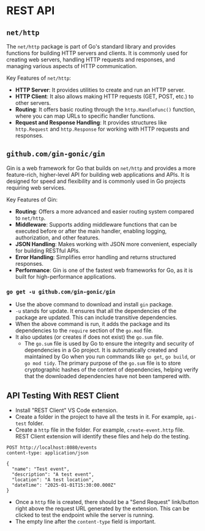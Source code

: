# REST API

## `net/http`

The `net/http` package is part of Go's standard library and provides functions for building HTTP servers and clients. It is commonly used for creating web servers, handling HTTP requests and responses, and managing various aspects of HTTP communication.

Key Features of `net/http`:

* **HTTP Server**: It provides utilities to create and run an HTTP server.
* **HTTP Client**: It also allows making HTTP requests (GET, POST, etc.) to other servers.
* **Routing**: It offers basic routing through the `http.HandleFunc()` function, where you can map URLs to specific handler functions.
* **Request and Response Handling**: It provides structures like `http.Request` and `http.Response` for working with HTTP requests and responses.

## `github.com/gin-gonic/gin`

Gin is a web framework for Go that builds on `net/http` and provides a more feature-rich, higher-level API for building web applications and APIs. It is designed for speed and flexibility and is commonly used in Go projects requiring web services.

Key Features of Gin:

* **Routing**: Offers a more advanced and easier routing system compared to `net/http`.
* **Middleware**: Supports adding middleware functions that can be executed before or after the main handler, enabling logging, authorization, and other features.
* **JSON Handling**: Makes working with JSON more convenient, especially for building RESTful APIs.
* **Error Handling**: Simplifies error handling and returns structured responses.
* **Performance**: Gin is one of the fastest web frameworks for Go, as it is built for high-performance applications.

### `go get -u github.com/gin-gonic/gin`

* Use the above command to download and install `gin` package.
* `-u` stands for update. It ensures that all the dependencies of the package are updated. This can include transitive dependencies.
* When the above command is run, it adds the package and its dependencies to the `require` section of the `go.mod` file.
* It also updates (or creates if does not exist) the `go.sum` file.
  * The `go.sum` file is used by Go to ensure the integrity and security of dependencies in a Go project. It is automatically created and maintained by Go when you run commands like `go get`, `go build`, or `go mod tidy`. The primary purpose of the `go.sum` file is to store cryptographic hashes of the content of dependencies, helping verify that the downloaded dependencies have not been tampered with.

## API Testing With REST Client

* Install "REST Client" VS Code extension.
* Create a folder in the project to have all the tests in it. For example, `api-test` folder.
* Create a `http` file in the folder. For example, `create-event.http` file. REST Client extension will identify these files and help do the testing.

```http
POST http://localhost:8080/events
content-type: application/json

{
  "name": "Test event",
  "description": "A test event",
  "location": "A test location",
  "dateTime": "2025-01-01T15:30:00.000Z"
}
```

* Once a `http` file is created, there should be a "Send Request" link/button right above the request URL generated by the extension. This can be clicked to test the endpoint while the server is running.
* The empty line after the `content-type` field is important.
